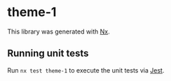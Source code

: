 # theme-1

This library was generated with [Nx](https://nx.dev).

## Running unit tests

Run `nx test theme-1` to execute the unit tests via [Jest](https://jestjs.io).

